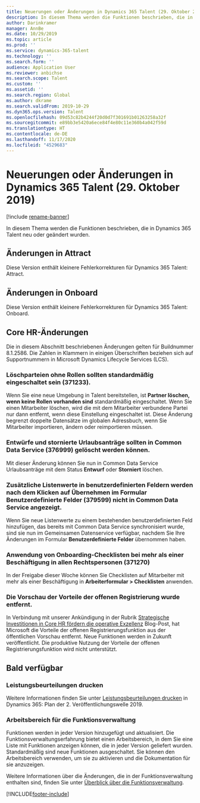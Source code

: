 ```yaml
---
title: Neuerungen oder Änderungen in Dynamics 365 Talent (29. Oktober 2019)
description: In diesem Thema werden die Funktionen beschrieben, die in Microsoft Dynamics 365 Talent entweder neu oder geändert sind.
author: Darinkramer
manager: AnnBe
ms.date: 10/29/2019
ms.topic: article
ms.prod: ''
ms.service: dynamics-365-talent
ms.technology: ''
ms.search.form: ''
audience: Application User
ms.reviewer: anbichse
ms.search.scope: Talent
ms.custom: ''
ms.assetid: ''
ms.search.region: Global
ms.author: dkrame
ms.search.validFrom: 2019-10-29
ms.dyn365.ops.version: Talent
ms.openlocfilehash: 09d53c82b4244f20d0d7f301691b01263258a32f
ms.sourcegitcommit: e89bb3e5420a6ece84f4e80c11e360b4a042f59d
ms.translationtype: HT
ms.contentlocale: de-DE
ms.lasthandoff: 11/17/2020
ms.locfileid: "4529683"
---
```

# <a name="whats-new-or-changed-in-dynamics-365-talent-october-29-2019"></a>Neuerungen oder Änderungen in Dynamics 365 Talent (29. Oktober 2019)

[!include [rename-banner](~/includes/cc-data-platform-banner.md)]

In diesem Thema werden die Funktionen beschrieben, die in Dynamics 365 Talent neu oder geändert wurden.

## <a name="changes-in-attract"></a>Änderungen in Attract

Diese Version enthält kleinere Fehlerkorrekturen für Dynamics 365 Talent: Attract.

## <a name="changes-in-onboard"></a>Änderungen in Onboard

Diese Version enthält kleinere Fehlerkorrekturen für Dynamics 365 Talent: Onboard.

## <a name="changes-in-core-hr"></a>Core HR-Änderungen

Die in diesem Abschnitt beschriebenen Änderungen gelten für Buildnummer 8.1.2586. Die Zahlen in Klammern in einigen Überschriften beziehen sich auf Supportnummern in Microsoft Dynamics Lifecycle Services (LCS).

### <a name="delete-parties-with-no-roles-should-be-on-by-default-371233"></a>Löschparteien ohne Rollen sollten standardmäßig eingeschaltet sein (371233).

Wenn Sie eine neue Umgebung in Talent bereitstellen, ist **Partner löschen, wenn keine Rollen vorhanden sind** standardmäßig eingeschaltet. Wenn Sie einen Mitarbeiter löschen, wird die mit dem Mitarbeiter verbundene Partei nur dann entfernt, wenn diese Einstellung eingeschaltet ist. Diese Änderung begrenzt doppelte Datensätze im globalen Adressbuch, wenn Sie Mitarbeiter importieren, ändern oder reimportieren müssen.

### <a name="draft-and-cancelled-leave-requests-should-be-allowed-to-be-deleted-in-common-data-service-376999"></a>Entwürfe und stornierte Urlaubsanträge sollten in Common Data Service (376999) gelöscht werden können.

Mit dieser Änderung können Sie nun in Common Data Service Urlaubsanträge mit dem Status **Entwurf** oder **Storniert** löschen.

### <a name="additional-list-values-in-custom-fields-arent-reflected-in-common-data-service-after-clicking-apply-on-the-custom-fields-form-379599"></a>Zusätzliche Listenwerte in benutzerdefinierten Feldern werden nach dem Klicken auf Übernehmen im Formular Benutzerdefinierte Felder (379599) nicht in Common Data Service angezeigt.

Wenn Sie neue Listenwerte zu einem bestehenden benutzerdefinierten Feld hinzufügen, das bereits mit Common Data Service synchronisiert wurde, sind sie nun im Gemeinsamen Datenservice verfügbar, nachdem Sie Ihre Änderungen im Formular **Benutzerdefinierte Felder** übernommen haben.

### <a name="apply-onboarding-checklists-across-legal-entities-when-more-than-one-employment-exists-371270"></a>Anwendung von Onboarding-Checklisten bei mehr als einer Beschäftigung in allen Rechtspersonen (371270)

In der Freigabe dieser Woche können Sie Checklisten auf Mitarbeiter mit mehr als einer Beschäftigung in **Arbeiterformular > Checklisten** anwenden.

### <a name="benefits-open-enrollment-preview-feature-has-been-removed"></a>Die Vorschau der Vorteile der offenen Registrierung wurde entfernt.

In Verbindung mit unserer Ankündigung in der Rubrik [Strategische Investitionen in Core HR fördern die operative Exzellenz](https://cloudblogs.microsoft.com/dynamics365/bdm/2019/10/02/strategic-investments-in-core-hr-drive-operational-excellence) Blog-Post, hat Microsoft die Vorteile der offenen Registrierungsfunktion aus der öffentlichen Vorschau entfernt. Neue Funktionen werden in Zukunft veröffentlicht. Die produktive Nutzung der Vorteile der offenen Registrierungsfunktion wird nicht unterstützt.

## <a name="coming-soon"></a>Bald verfügbar

### <a name="print-performance-reviews"></a>Leistungsbeurteilungen drucken

Weitere Informationen finden Sie unter [Leistungsbeurteilungen drucken](https://docs.microsoft.com/dynamics365-release-plan/2019wave2/dynamics365-talent/print-performance-reviews) in Dynamics 365: Plan der 2. Veröffentlichungswelle 2019.

### <a name="feature-management-workspace"></a>Arbeitsbereich für die Funktionsverwaltung

Funktionen werden in jeder Version hinzugefügt und aktualisiert. Die Funktionsverwaltungserfahrung bietet einen Arbeitsbereich, in dem Sie eine Liste mit Funktionen anzeigen können, die in jeder Version geliefert wurden. Standardmäßig sind neue Funktionen ausgeschaltet. Sie können den Arbeitsbereich verwenden, um sie zu aktivieren und die Dokumentation für sie anzuzeigen.

Weitere Informationen über die Änderungen, die in der Funktionsverwaltung enthalten sind, finden Sie unter [Überblick über die Funktionsverwaltung](https://docs.microsoft.com/dynamics365/fin-ops-core/fin-ops/get-started/feature-management/feature-management-overview).


[!INCLUDE[footer-include](../includes/footer-banner.md)]